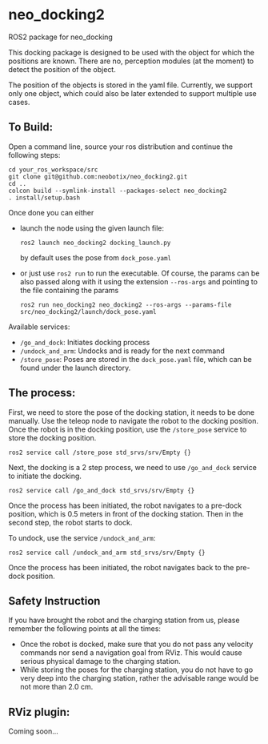 # neo_docking2
ROS2 package for neo_docking

This docking package is designed to be used with the object for which the positions are known. There are no, perception modules (at the moment) to detect the position of the object. 

The position of the objects is stored in the yaml file. Currently, we support only one object, which could also be later extended to support multiple use cases. 

## To Build:

Open a command line, source your ros distribution and continue the following steps:

```
cd your_ros_workspace/src
git clone git@github.com:neobotix/neo_docking2.git
cd ..
colcon build --symlink-install --packages-select neo_docking2
. install/setup.bash
```

Once done you can either 
  * launch the node using the given launch file:
  
    ```ros2 launch neo_docking2 docking_launch.py```

    by default uses the pose from  `dock_pose.yaml`
  
  * or just use `ros2 run` to run the executable. Of course, the params can be also passed along with it using the extension `--ros-args` and pointing to the file containing the params
  
    ```ros2 run neo_docking2 neo_docking2 --ros-args --params-file src/neo_docking2/launch/dock_pose.yaml```

Available services:
  * `/go_and_dock`: Initiates docking process
  * `/undock_and_arm`: Undocks and is ready for the next command
  * `/store_pose`: Poses are stored in the `dock_pose.yaml` file, which can be found under the launch directory. 

## The process:

First, we need to store the pose of the docking station, it needs to be done manually. Use the teleop node to navigate the robot to the docking position. Once the robot is in the docking position, use the `/store_pose` service to store the docking position. 

```ros2 service call /store_pose std_srvs/srv/Empty {}```

Next, the docking is a 2 step process, we need to use `/go_and_dock` service to initiate the docking. 

```ros2 service call /go_and_dock std_srvs/srv/Empty {} ```

Once the process has been initiated, the robot navigates to a pre-dock position, which is 0.5 meters in front of the docking station. Then in the second step, the robot starts to dock. 

To undock, use the service `/undock_and_arm`:

```ros2 service call /undock_and_arm std_srvs/srv/Empty {} ```

Once the process has been initiated, the robot navigates back to the pre-dock position.

## Safety Instruction

If you have brought the robot and the charging station from us, please remember the following points at all the times:

 - Once the robot is docked, make sure that you do not pass any velocity commands nor send a navigation goal from RViz. This would cause serious physical damage to the charging station.
 - While storing the poses for the charging station, you do not have to go very deep into the charging station, rather the advisable range would be not more than 2.0 cm.
  
## RViz plugin:

Coming soon... 
